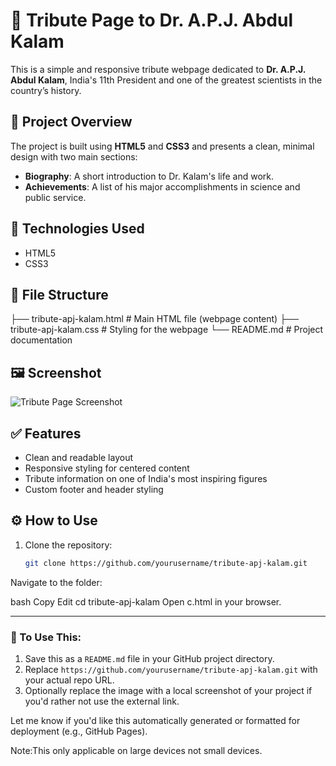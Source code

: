 # 🌟 Tribute Page to Dr. A.P.J. Abdul Kalam

This is a simple and responsive tribute webpage dedicated to **Dr. A.P.J. Abdul Kalam**, India's 11th President and one of the greatest scientists in the country’s history.

## 📌 Project Overview

The project is built using **HTML5** and **CSS3** and presents a clean, minimal design with two main sections:

- **Biography**: A short introduction to Dr. Kalam's life and work.
- **Achievements**: A list of his major accomplishments in science and public service.

## 🔧 Technologies Used

- HTML5
- CSS3

## 📁 File Structure
├── tribute-apj-kalam.html # Main HTML file (webpage content)
├── tribute-apj-kalam.css # Styling for the webpage
└── README.md # Project documentation


## 🖼️ Screenshot

![Tribute Page Screenshot](https://img.mensxp.com/media/content/2019/Oct/apj-abdul-kalam1200-1571144078.jpg)

## ✅ Features

- Clean and readable layout
- Responsive styling for centered content
- Tribute information on one of India's most inspiring figures
- Custom footer and header styling

## ⚙️ How to Use

1. Clone the repository:
   ```bash
   git clone https://github.com/yourusername/tribute-apj-kalam.git
   
Navigate to the folder:

bash
Copy
Edit
cd tribute-apj-kalam
Open c.html in your browser.

---

### 📌 To Use This:
1. Save this as a `README.md` file in your GitHub project directory.
2. Replace `https://github.com/yourusername/tribute-apj-kalam.git` with your actual repo URL.
3. Optionally replace the image with a local screenshot of your project if you'd rather not use the external link.

Let me know if you'd like this automatically generated or formatted for deployment (e.g., GitHub Pages).

Note:This only applicable on large devices not small devices.
